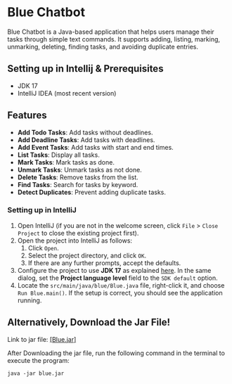 # Blue Chatbot

Blue Chatbot is a Java-based application that helps users manage their tasks through simple text commands. It supports adding, listing, marking, unmarking, deleting, finding tasks, and avoiding duplicate entries.

## Setting up in Intellij & Prerequisites

- JDK 17
- IntelliJ IDEA (most recent version)

## Features

- **Add Todo Tasks**: Add tasks without deadlines.
- **Add Deadline Tasks**: Add tasks with deadlines.
- **Add Event Tasks**: Add tasks with start and end times.
- **List Tasks**: Display all tasks.
- **Mark Tasks**: Mark tasks as done.
- **Unmark Tasks**: Unmark tasks as not done.
- **Delete Tasks**: Remove tasks from the list.
- **Find Tasks**: Search for tasks by keyword.
- **Detect Duplicates**: Prevent adding duplicate tasks.


### Setting up in IntelliJ

1. Open IntelliJ (if you are not in the welcome screen, click `File` > `Close Project` to close the existing project first).
2. Open the project into IntelliJ as follows:
   1. Click `Open`.
   2. Select the project directory, and click `OK`.
   3. If there are any further prompts, accept the defaults.
3. Configure the project to use **JDK 17** as explained [here](https://www.jetbrains.com/help/idea/sdk.html#set-up-jdk). In the same dialog, set the **Project language level** field to the `SDK default` option.
4. Locate the `src/main/java/blue/Blue.java` file, right-click it, and choose `Run Blue.main()`. If the setup is correct, you should see the application running.

## Alternatively, Download the Jar File!

Link to jar file: [[Blue.jar]](https://github.com/waihin26/ip/releases/tag/A-Release)

After Downloading the jar file, run the following command in the terminal 
to execute the program: 
```
java -jar blue.jar
``` 
